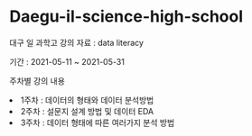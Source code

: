 # Daegu-il-science-high-school
대구 일 과학고 강의 자료 : data literacy

<p>
  기간 : 2021-05-11 ~ 2021-05-31
  </p>
 
 
<p>
  주차별 강의 내용
  </p>
  
  <li> 1주차 : 데이터의 형태와 데이터 분석방법 </li>
  <li> 2주차 : 설문지 설계 방법 및 데이터 EDA </li>
  <li> 3주차 : 데이터 형태에 따른 여러가지 분석 방법 </li>
  
  

